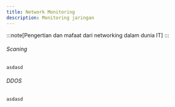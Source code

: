 ```yaml
---
title: Network Monitoring
description: Monitoring jaringan
---
```


:::note[Pengertian dan mafaat dari networking dalam dunia IT]
:::

###### Scaning
```asdasd```
###### DDOS
```asdasd```
